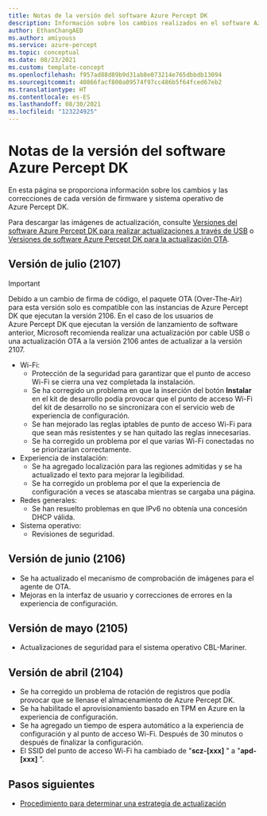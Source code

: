 ```yaml
---
title: Notas de la versión del software Azure Percept DK
description: Información sobre los cambios realizados en el software Azure Percept DK.
author: EthanChangAED
ms.author: amiyouss
ms.service: azure-percept
ms.topic: conceptual
ms.date: 08/23/2021
ms.custom: template-concept
ms.openlocfilehash: f957ad88d89b9d31ab8e073214e765dbbdb13094
ms.sourcegitcommit: 40866facf800a09574f97cc486b5f64fced67eb2
ms.translationtype: HT
ms.contentlocale: es-ES
ms.lasthandoff: 08/30/2021
ms.locfileid: "123224925"
---
```

# <a name="azure-percept-dk-software-release-notes"></a>Notas de la versión del software Azure Percept DK

En esta página se proporciona información sobre los cambios y las correcciones de cada versión de firmware y sistema operativo de Azure Percept DK.

Para descargar las imágenes de actualización, consulte [Versiones del software Azure Percept DK para realizar actualizaciones a través de USB](./software-releases-usb-cable-updates.md) o [Versiones de software Azure Percept DK para la actualización OTA](./software-releases-over-the-air-updates.md).

## <a name="july-2107-release"></a>Versión de julio (2107)

> [!IMPORTANT]
> Debido a un cambio de firma de código, el paquete OTA (Over-The-Air) para esta versión solo es compatible con las instancias de Azure Percept DK que ejecutan la versión 2106. En el caso de los usuarios de Azure Percept DK que ejecutan la versión de lanzamiento de software anterior, Microsoft recomienda realizar una actualización por cable USB o una actualización OTA a la versión 2106 antes de actualizar a la versión 2107.

- Wi-Fi:
  - Protección de la seguridad para garantizar que el punto de acceso Wi-Fi se cierra una vez completada la instalación.
  - Se ha corregido un problema en que la inserción del botón **Instalar** en el kit de desarrollo podía provocar que el punto de acceso Wi-Fi del kit de desarrollo no se sincronizara con el servicio web de experiencia de configuración.
  - Se han mejorado las reglas iptables de punto de acceso Wi-Fi para que sean más resistentes y se han quitado las reglas innecesarias.
  - Se ha corregido un problema por el que varias Wi-Fi conectadas no se priorizarían correctamente.
- Experiencia de instalación:
  - Se ha agregado localización para las regiones admitidas y se ha actualizado el texto para mejorar la legibilidad.
  - Se ha corregido un problema por el que la experiencia de configuración a veces se atascaba mientras se cargaba una página.
- Redes generales:
  - Se han resuelto problemas en que IPv6 no obtenía una concesión DHCP válida.
- Sistema operativo:
  - Revisiones de seguridad.

## <a name="june-2106-release"></a>Versión de junio (2106)

- Se ha actualizado el mecanismo de comprobación de imágenes para el agente de OTA.
- Mejoras en la interfaz de usuario y correcciones de errores en la experiencia de configuración.

## <a name="may-2105-release"></a>Versión de mayo (2105)

- Actualizaciones de seguridad para el sistema operativo CBL-Mariner.

## <a name="april-2104-release"></a>Versión de abril (2104)

- Se ha corregido un problema de rotación de registros que podía provocar que se llenase el almacenamiento de Azure Percept DK.
- Se ha habilitado el aprovisionamiento basado en TPM en Azure en la experiencia de configuración.
- Se ha agregado un tiempo de espera automático a la experiencia de configuración y al punto de acceso Wi-Fi. Después de 30 minutos o después de finalizar la configuración.
- El SSID del punto de acceso Wi-Fi ha cambiado de "**scz-[xxx]** " a "**apd-[xxx]** ".

## <a name="next-steps"></a>Pasos siguientes

- [Procedimiento para determinar una estrategia de actualización](./how-to-determine-your-update-strategy.md)
